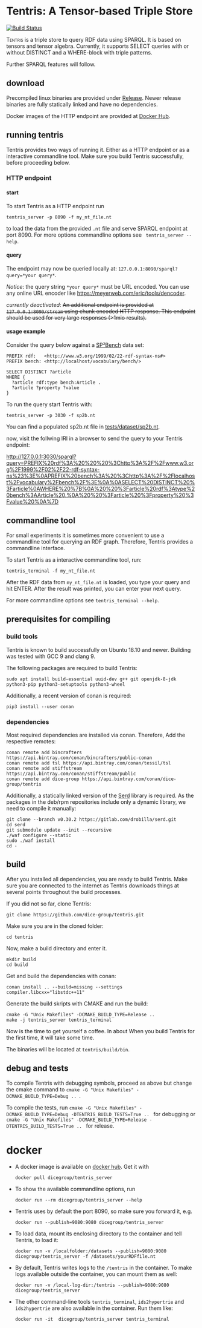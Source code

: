 # Tentris: A Tensor-based Triple Store

[![Build Status](https://travis-ci.com/dice-group/tentris.svg)](https://travis-ci.com/dice-group/tentris)

<span style="font-variant:small-caps;">Tentris</span> is a triple store to query RDF data using SPARQL. 
It is based on tensors and tensor algebra. 
Currently, it supports SELECT queries with or without DISTINCT and a WHERE-block with triple patterns.

Further SPARQL features will follow.   

## download

Precompiled linux binaries are provided under [Release](https://github.com/dice-group/tentris/releases).
Newer release binaries are fully statically linked and have no dependencies.   

Docker images of the HTTP endpoint are provided at [Docker Hub](https://hub.docker.com/r/dicegroup/tentris_server). 

## running tentris 
Tentris provides two ways of running it. Either as a HTTP endpoint or as a interactive commandline tool. Make sure you build Tentris successfully, before proceeding below.
### HTTP endpoint
#### start
To start Tentris as a HTTP endpoint run
```
tentris_server -p 8090 -f my_nt_file.nt
```
to load the data from the provided `.nt` file and serve SPARQL endpoint at port 8090. 
For more options commandline options see ` tentris_server --help`. 

#### query
The endpoint may now be queried locally at: `127.0.0.1:8090/sparql?query=*your query*`. 

*Notice*: the query string `*your query*` must be URL encoded. 
You can use any online URL encoder like <https://meyerweb.com/eric/tools/dencoder>.   

*currently deactivated*: ~~An additional endpoint is provided at `127.0.0.1:8090/stream` using chunk encoded HTTP response. This endpoint should be used for very large responses (>1mio results).~~ 


#### usage example

Consider the query below against a [SP²Bench](http://dbis.informatik.uni-freiburg.de/forschung/projekte/SP2B/) data set:
``` 
PREFIX rdf:   <http://www.w3.org/1999/02/22-rdf-syntax-ns#>
PREFIX bench: <http://localhost/vocabulary/bench/>

SELECT DISTINCT ?article
WHERE {
  ?article rdf:type bench:Article .
  ?article ?property ?value 
}
```

To run the query start Tentris with: 
```
tentris_server -p 3030 -f sp2b.nt 
```
You can find a populated sp2b.nt file in [tests/dataset/sp2b.nt](tests/dataset/sp2b.nt).

now, visit the follwing IRI in a browser to send the query to your Tentris endpoint:

<http://127.0.0.1:3030/sparql?query=PREFIX%20rdf%3A%20%20%20%3Chttp%3A%2F%2Fwww.w3.org%2F1999%2F02%2F22-rdf-syntax-ns%23%3E%0APREFIX%20bench%3A%20%3Chttp%3A%2F%2Flocalhost%2Fvocabulary%2Fbench%2F%3E%0A%0ASELECT%20DISTINCT%20%3Farticle%0AWHERE%20%7B%0A%20%20%3Farticle%20rdf%3Atype%20bench%3AArticle%20.%0A%20%20%3Farticle%20%3Fproperty%20%3Fvalue%20%0A%7D>

## commandline tool

For small experiments it is sometimes more convenient to use a commandline tool for querying an RDF graph. 
Therefore, Tentris provides a commandline interface.  

To start Tentris as a interactive commandline tool, run:
```
tentris_terminal -f my_nt_file.nt
```

After the RDF data from `my_nt_file.nt` is loaded, you type your query and hit ENTER. After the result was printed, you can enter your next query. 

For more commandline options see `tentris_terminal --help`.

## prerequisites for compiling

### build tools

Tentris is known to build successfully on Ubuntu 18.10 and newer. 
Building was tested with GCC 9 and clang 9.

The following packages are required to build Tentris:
```
sudo apt install build-essential uuid-dev g++ git openjdk-8-jdk python3-pip python3-setuptools python3-wheel
```
Additionally, a recent version of conan is required: 
```
pip3 install --user conan
```

### dependencies
Most required dependencies are installed via conan. Therefore, Add the respective remotes:
```shell script
conan remote add bincrafters https://api.bintray.com/conan/bincrafters/public-conan
conan remote add tsl https://api.bintray.com/conan/tessil/tsl
conan remote add stiffstream https://api.bintray.com/conan/stiffstream/public 
conan remote add dice-group https://api.bintray.com/conan/dice-group/tentris
```
Additionally, a statically linked version of the [Serd](https://drobilla.net/software/serd) library is required. As the packages in the deb/rpm repositories include only a dynamic library, we need to compile it manually:
```shell script
git clone --branch v0.30.2 https://gitlab.com/drobilla/serd.git
cd serd
git submodule update --init --recursive
./waf configure --static
sudo ./waf install
cd -
```
## build
After you installed all dependencies, you are ready to build Tentris. 
Make sure you are connected to the internet as Tentris downloads things at several points throughout the build processes.

If you did not so far, clone Tentris:
```
git clone https://github.com/dice-group/tentris.git
```
Make sure you are in the cloned folder:
```
cd tentris
```
Now, make a build directory and enter it.
```shell script
mkdir build 
cd build
```
Get and build the dependencies with conan:
```shell script
conan install .. --build=missing --settings compiler.libcxx="libstdc++11"
```
Generate the build skripts with CMAKE and run the build:
```shell script
cmake -G "Unix Makefiles" -DCMAKE_BUILD_TYPE=Release .. 
make -j tentris_server tentris_terminal
```
Now is the time to get yourself a coffee. In about 
When you build Tentris for the first time, it will take some time. 

The binaries will be located at `tentris/build/bin`. 

## debug and tests
To compile Tentris with debugging symbols, proceed as above but change the cmake command to `cmake -G "Unix Makefiles" -DCMAKE_BUILD_TYPE=Debug .. `.

To compile the tests, run `cmake -G "Unix Makefiles" -DCMAKE_BUILD_TYPE=Debug -DTENTRIS_BUILD_TESTS=True .. ` for debugging or `cmake -G "Unix Makefiles" -DCMAKE_BUILD_TYPE=Release -DTENTRIS_BUILD_TESTS=True .. ` for release.
# docker
* A docker image is available on [docker hub](https://hub.docker.com/r/dicegroup/tentris_server). Get it with 
    ```shell script
    docker pull dicegroup/tentris_server
    ```
* To show the available commandline options, run
    ```shell script
    docker run --rm dicegroup/tentris_server --help
    ```
* Tentris uses by default the port 8090, so make sure you forward it, e.g. 
    ```shell script
    docker run --publish=9080:9080 dicegroup/tentris_server
    ```
* To load data, mount its enclosing directory to the container and tell Tentris, to load it:
    ```shell script
    docker run -v /localfolder:/datasets --publish=9080:9080 dicegroup/tentris_server -f /datasets/yourRDFfile.nt
    ```
* By default, Tentris writes logs to the `/tentris` in the container. To make logs available outside the container, you can mount them as well:
    ```shell script
    docker run -v /local-log-dir:/tentris --publish=9080:9080 dicegroup/tentris_server
    ```
* The other command-line tools `tentris_terminal`, `ids2hypertrie` and `ids2hypertrie` are also available in the container. Run them like:
    ```shell script
    docker run -it  dicegroup/tentris_server tentris_terminal
    ``` 

